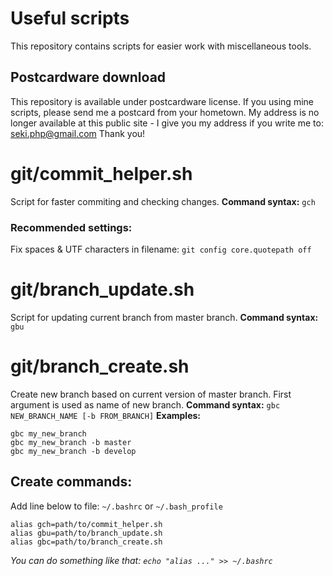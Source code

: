# Useful scripts
This repository contains scripts for easier work with miscellaneous tools.

## Postcardware download
This repository is available under postcardware license. If you using mine scripts, please send me a postcard from your hometown. My address is no longer available at this public site - I give you my address if you write me to: seki.php@gmail.com Thank you!

# git/commit_helper.sh
Script for faster commiting and checking changes.
**Command syntax:** `gch`

### Recommended settings:
Fix spaces & UTF characters in filename: `git config core.quotepath off`

# git/branch_update.sh
Script for updating current branch from master branch.
**Command syntax:** `gbu`

# git/branch_create.sh
Create new branch based on current version of master branch. First argument is used as name of new branch.
**Command syntax:** `gbc NEW_BRANCH_NAME [-b FROM_BRANCH]`
**Examples:**
```console
gbc my_new_branch
gbc my_new_branch -b master
gbc my_new_branch -b develop
```

## Create commands:

Add line below to file: `~/.bashrc` or `~/.bash_profile`
```console
alias gch=path/to/commit_helper.sh
alias gbu=path/to/branch_update.sh
alias gbc=path/to/branch_create.sh
```

_You can do something like that: `echo "alias ..." >> ~/.bashrc`_
